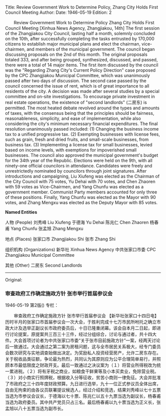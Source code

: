 Title: Review Government Work to Determine Policy, Zhang City Holds First Council Meeting
Author:
Date: 1946-05-19
Edition: 2

　　Review Government Work to Determine Policy
    Zhang City Holds First Council Meeting
    [Xinhua News Agency, Zhangjiakou, 14th] The first session of the Zhangjiakou City Council, lasting half a month, solemnly concluded on the 10th, after successfully completing the tasks entrusted by 170,000 citizens to establish major municipal plans and elect the chairman, vice-chairmen, and members of the municipal government. The council began discussing proposals on the 2nd of this month. The original proposals totaled 333, and after being grouped, synthesized, discussed, and passed, there were a total of 14 major items. The first item discussed by the council was the "Regarding Zhang City's Current Policy Direction" case proposed by the CPC Zhangjiakou Municipal Committee, which was unanimously passed after two days of discussion. The second case passed by the council concerned the issue of rent, which is of great importance to all residents of the city. A decision was made after several studies by a special committee and on-site investigations. To encourage private investment in real estate operations, the existence of "second landlords" (二房东) is permitted. The most heated debate revolved around the types and amounts of taxes, with the consensus being that the principles should be fairness, reasonableness, simplicity, and ease of implementation, while also considering the city's minimum necessary financial expenditures. The final resolution unanimously passed included: (1) Changing the business income tax to a unified progressive tax. (2) Exempting businesses with license fees, such as grain, fresh and dried fruits, and small-scale businesses, from business tax. (3) Implementing a license tax for small businesses, levied based on income levels, with exemptions for impoverished small businesses. The council also approved the municipal government's budget for the 34th year of the Republic. Elections were held on the 9th, with all ninety-one official councilors in attendance. Candidates were freely and unrestrictedly nominated by councilors through joint signatures. After introductions and campaigning, Liu Xiufeng was elected as the Chairman of the City Council with 75 votes, Yu Dehai with 70 votes, and Chen Zhaoren with 59 votes as Vice-Chairmen, and Yang Chunfu was elected as a government member. Communist Party members accounted for only three of these positions. Finally, Yang Chunfu was elected as the Mayor with 90 votes, and Zhang Mengxu was elected as the Deputy Mayor with 85 votes.



**Named Entities**

人物  (People)
刘秀峰  Liu Xiufeng
于德海  Yu Dehai
陈兆仁  Chen Zhaoren
杨春甫  Yang Chunfu
张孟旭  Zhang Mengxu

地点 (Places)
张家口市  Zhangjiakou Shi
张市  Zhang Shi

组织机构 (Organizations)
新华社  Xinhua News Agency
中共张家口市委  CPC Zhangjiakou Municipal Committee

其他 (Other)
二房东  Second Landlords



<hr /> 

Original: 


### 审查政府工作确定施政方针  张市举行首届参议会

1946-05-19
第2版()
专栏：

　　审查政府工作确定施政方针
    张市举行首届参议会
    【新华社张家口十四日电】历时半月的张家口市首届参议会一次大会，于胜利完成十七万市民所咐托之确立市政大计及选举正副议长市政府委员后，十日已隆重闭幕。该会自本月二日起，即进行讨论提案，原提案共三百三十三件，经过分组综合，讨论与通过者，共十四大件。大会首项讨论者为中共张家口市委“关于张市目前施政方针”一案，经两天讨论后一致通过。大会通过之第二案为房租问题，这与全市居民关系极大，经专门委员会数次研究与实地调查始做出决定。为奖励私人投资经营房产，允许二房东存在。关于税收品类征额，争论最为热烈，共同认为其原则应为公平合理简单易行，并照顾本市最低限度之财政开支。最后一致通过之决议案为（１）将营业所得税改为统一累进税。（２）将有牙税之商业，如粮食干鲜果等及小本买卖业，免除营业税。（３）对小商实行照牌税，根据收入分等征收，贫苦小商则一律免征。大会并批准了市政府之三十四年度财政预算。九日进行选举，九十一位正式参议员全体出席，自由无拘束的由各议员联署提议候选人，经过介绍和竞选，结果刘秀峰以七十五票当选为市参议会议长，于德海以七十票、陈兆仁以五十九票当选为副议长，杨春甫当选为政府委员。其中共产党员只占三名。最后杨春甫以九十票当选为正义长，张孟旭以八十五票当选为副市长。

